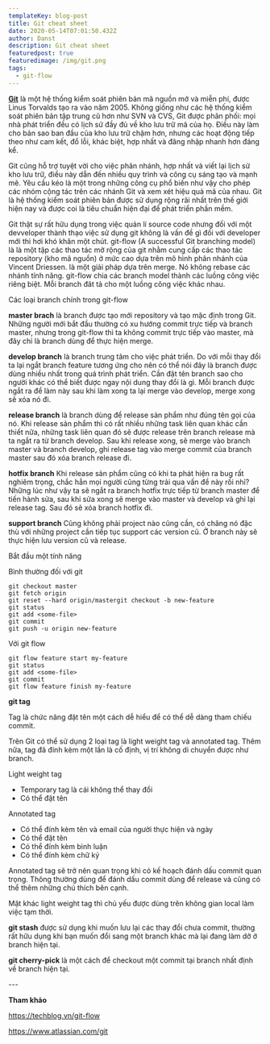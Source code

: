 ```yaml
---
templateKey: blog-post
title: Git cheat sheet
date: 2020-05-14T07:01:50.432Z
author: Danst
description: Git cheat sheet
featuredpost: true
featuredimage: /img/git.png
tags:
  - git-flow
---
```

**[Git](https://vi.wikipedia.org/wiki/Git_(ph%E1%BA%A7n_m%E1%BB%81m))** là một hệ thống kiểm soát phiên bản mã nguồn mở và miễn phí, được Linus Torvalds tạo ra vào năm 2005. Không giống như các hệ thống kiểm soát phiên bản tập trung cũ hơn như SVN và CVS, Git được phân phối: mọi nhà phát triển đều có lịch sử đầy đủ về kho lưu trữ mã của họ. Điều này làm cho bản sao ban đầu của kho lưu trữ chậm hơn, nhưng các hoạt động tiếp theo như cam kết, đổ lỗi, khác biệt, hợp nhất và đăng nhập nhanh hơn đáng kể.

Git cũng hỗ trợ tuyệt vời cho việc phân nhánh, hợp nhất và viết lại lịch sử kho lưu trữ, điều này dẫn đến nhiều quy trình và công cụ sáng tạo và mạnh mẽ. Yêu cầu kéo là một trong những công cụ phổ biến như vậy cho phép các nhóm cộng tác trên các nhánh Git và xem xét hiệu quả mã của nhau. Git là hệ thống kiểm soát phiên bản được sử dụng rộng rãi nhất trên thế giới hiện nay và được coi là tiêu chuẩn hiện đại để phát triển phần mềm.

Git thật sự rất hữu dụng trong việc quản lí source code nhưng đối với một devveloper thành thạo việc sử dụng git không là vấn đề gì đối với developer mới thì hơi khó khăn một chút. git-flow (A successful Git branching model) là là một tập các thao tác mở rộng của git nhằm cung cấp các thao tác repository (kho mã nguồn) ở mức cao dựa trên mô hình phân nhánh của Vincent Driessen. là một giải pháp dựa trên merge. Nó không rebase các nhánh tính năng. git-flow chia các branch model thành các luồng công việc riêng biệt. Mỗi branch đăt tả cho một luồng công việc khác nhau. 

Các loại branch chính trong git-flow

**master brach** là branch được tạo mới repository và tạo mặc định trong Git. Những người mới bắt đầu thường có xu hướng commit trực tiếp và branch master, nhưng trong git-flow thì ta không commit trực tiếp vào master, mà đây chỉ là branch dùng để thực hiện merge.

**develop branch** là branch trung tâm cho việc phát triển. Do với mỗi thay đổi ta lại ngắt branch feature tương ứng cho nên có thể nói đây là branch được dùng nhiều nhất trong quá trình phát triển. Cần đặt tên branch sao cho người khác có thể biết được ngay nội dung thay đổi là gì. Mỗi branch được ngắt ra để làm này sau khi làm xong ta lại merge vào develop, merge xong sẽ xóa nó đi.

**release branch** là branch dùng để release sản phẩm như đúng tên gọi của nó. Khi release sản phẩm thì có rất nhiều những task liên quan khác cần thiết nữa, những task liên quan đó sẽ được release trên branch release mà ta ngắt ra từ branch develop. Sau khi release xong, sẽ merge vào branch master và branch develop, ghi release tag vào merge commit của branch master sau đó xóa branch release đi.

**hotfix branch** Khi release sản phẩm cũng có khi ta phát hiện ra bug rất nghiêm trọng, chắc hẳn mọi người cũng từng trải qua vấn đề này rồi nhỉ? Những lúc như vậy ta sẽ ngắt ra branch hotfix trực tiếp từ branch master để tiến hành sửa, sau khi sửa xong sẽ merge vào master và develop và ghi lại release tag. Sau đó sẽ xóa branch hotfix đi.

**support branch** Cũng không phải project nào cũng cần, có chăng nó đặc thù với những project cần tiếp tục support các version cũ. Ở branch này sẽ thực hiện lưu version cũ và release.

Bắt đầu một tính năng

Bình thường đối với git

```
git checkout master
git fetch origin
git reset --hard origin/mastergit checkout -b new-feature
git status
git add <some-file>
git commit
git push -u origin new-feature
```

Với git flow

```
git flow feature start my-feature
git status
git add <some-file>
git commit
git flow feature finish my-feature 
```

**git tag**

Tag là chức năng đặt tên một cách dễ hiểu để có thể dễ dàng tham chiếu commit.

Trên Git có thể sử dụng 2 loại tag là light weight tag và annotated tag. Thêm nữa, tag đã đính kèm một lần là cố định, vị trí không di chuyển được như branch.

Light weight tag

* Temporary tag là cái không thể thay đổi
* Có thể đặt tên

Annotated tag

* Có thể đính kèm tên và email của người thực hiện và ngày
* Có thể đặt tên
* Có thể đính kèm bình luận
* Có thể đính kèm chữ ký

Annotated tag sẽ trở nên quan trọng khi có kế hoạch đánh dấu commit quan trọng. Thông thường dùng để đánh dấu commit dùng để release và cũng có thể thêm những chú thích bên cạnh.

Mặt khác light weight tag thì chủ yếu được dùng trên không gian local làm việc tạm thời.

**git stash** được sử dụng khi muốn lưu lại các thay đổi chưa commit, thường rất hữu dụng khi bạn muốn đổi sang một branch khác mà lại đang làm dở ở branch hiện tại.

**git cherry-pick**  là một cách để checkout một commit tại branch nhất định về branch hiện tại.

\---

**Tham khảo**

<https://techblog.vn/git-flow>

<https://www.atlassian.com/git>
